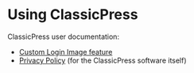 # Using ClassicPress

ClassicPress user documentation:

- [Custom Login Image feature](https://docs.classicpress.net/using-classicpress/custom-login-image/)
- [Privacy Policy](https://docs.classicpress.net/using-classicpress/privacy-policy/) (for the ClassicPress software itself)
